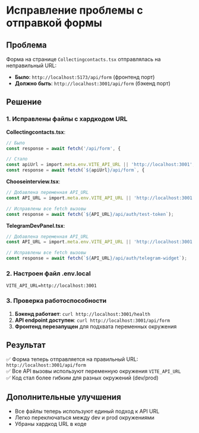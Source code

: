 # Исправление проблемы с отправкой формы

## Проблема

Форма на странице `Collectingcontacts.tsx` отправлялась на неправильный URL:

- **Было**: `http://localhost:5173/api/form` (фронтенд порт)
- **Должно быть**: `http://localhost:3001/api/form` (бэкенд порт)

## Решение

### 1. Исправлены файлы с хардкодом URL

**Collectingcontacts.tsx**:

```typescript
// Было
const response = await fetch('/api/form', {

// Стало
const apiUrl = import.meta.env.VITE_API_URL || 'http://localhost:3001';
const response = await fetch(`${apiUrl}/api/form`, {
```

**Chooseinterview.tsx**:

```typescript
// Добавлена переменная API_URL
const API_URL = import.meta.env.VITE_API_URL || 'http://localhost:3001';

// Исправлены все fetch вызовы
const response = await fetch(`${API_URL}/api/auth/test-token`);
```

**TelegramDevPanel.tsx**:

```typescript
// Добавлена переменная API_URL
const API_URL = import.meta.env.VITE_API_URL || 'http://localhost:3001';

// Исправлены все fetch вызовы
const response = await fetch(`${API_URL}/api/auth/telegram-widget`);
```

### 2. Настроен файл .env.local

```env
VITE_API_URL=http://localhost:3001
```

### 3. Проверка работоспособности

1. **Бэкенд работает**: `curl http://localhost:3001/health`
2. **API endpoint доступен**: `curl http://localhost:3001/api/form`
3. **Фронтенд перезапущен** для подхвата переменных окружения

## Результат

✅ Форма теперь отправляется на правильный URL: `http://localhost:3001/api/form`  
✅ Все API вызовы используют переменную окружения `VITE_API_URL`  
✅ Код стал более гибким для разных окружений (dev/prod)

## Дополнительные улучшения

- Все файлы теперь используют единый подход к API URL
- Легко переключаться между dev и prod окружениями
- Убраны хардкод URL в коде

